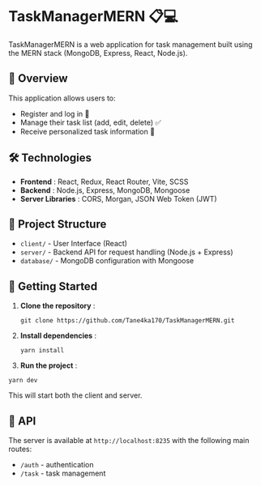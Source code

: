 # TaskManagerMERN 📋💻

TaskManagerMERN is a web application for task management built using the MERN stack (MongoDB, Express, React, Node.js).

## 📑 Overview

This application allows users to:

- Register and log in 🔐
- Manage their task list (add, edit, delete) ✅
- Receive personalized task information 📝

## 🛠️ Technologies

- **Frontend** : React, Redux, React Router, Vite, SCSS
- **Backend** : Node.js, Express, MongoDB, Mongoose
- **Server Libraries** : CORS, Morgan, JSON Web Token (JWT)

## 📂 Project Structure

- `client/` - User Interface (React)
- `server/` - Backend API for request handling (Node.js + Express)
- `database/` - MongoDB configuration with Mongoose

## 🚀 Getting Started

1. **Clone the repository** :

   ```
   git clone https://github.com/Tane4ka170/TaskManagerMERN.git
   ```

2. **Install dependencies** :

   ```
   yarn install
   ```

3. **Run the project** :

```
yarn dev
```

This will start both the client and server.

## 🔗 API

The server is available at `http://localhost:8235` with the following main routes:

- `/auth` - authentication
- `/task` - task management
